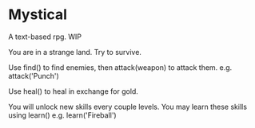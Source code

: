 # Mystical
A text-based rpg. WIP


You are in a strange land. Try to survive.

Use find() to find enemies, then attack(weapon) to attack them.
  e.g. attack('Punch')
  
Use heal() to heal in exchange for gold.

You will unlock new skills every couple levels.
You may learn these skills using learn()
e.g. learn('Fireball')
